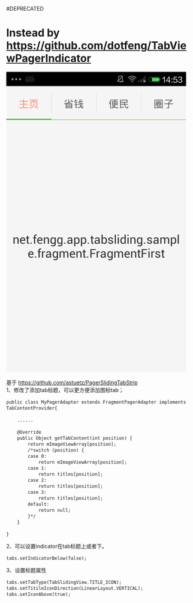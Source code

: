 #DEPRECATED

Instead by  https://github.com/dotfeng/TabViewPagerIndicator
==========

![image](https://github.com/dotfeng/TabSliding/raw/master/screenshot.png)

基于 https://github.com/astuetz/PagerSlidingTabStrip <br>
  1、修改了添加tab标题，可以更方便添加图标tab；<br>
  
  
    public class MyPagerAdapter extends FragmentPagerAdapter implements TabContentProvider{
    
        ......
        
        @Override
		public Object getTabContent(int position) {
			return mImageViewArray[position];
			/*switch (position) {
			case 0:
				return mImageViewArray[position];
			case 1:
				return titles[position];
			case 2:
				return titles[position];
			case 3:
				return titles[position];
			default:
				return null;
			}*/
		}
		
    }
  
  2、可以设置indicator在tab标题上或者下。

    tabs.setIndicatorBelow(false);
    
  3、设置标题属性
  
    tabs.setTabType(TabSlidingView.TITLE_ICON);
    tabs.setTitileIconDirection(LinearLayout.VERTICAL);
    tabs.setIconAbove(true);
